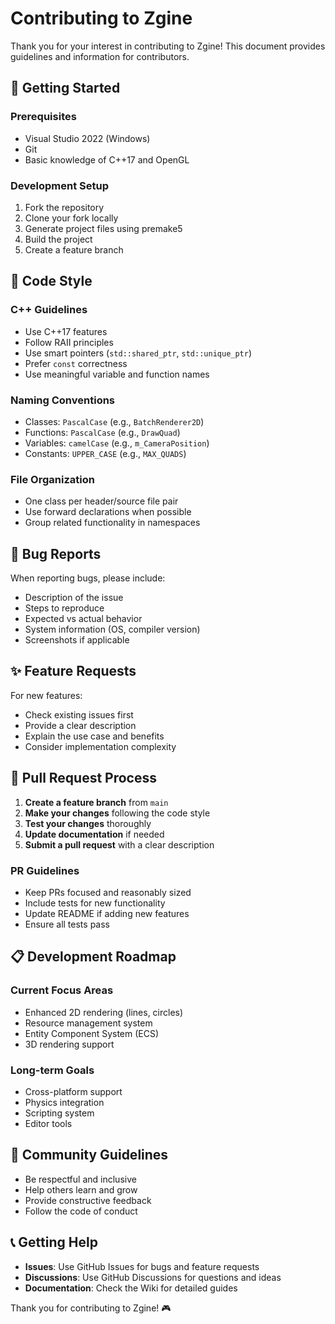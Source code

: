 # Contributing to Zgine

Thank you for your interest in contributing to Zgine! This document provides guidelines and information for contributors.

## 🚀 Getting Started

### Prerequisites
- Visual Studio 2022 (Windows)
- Git
- Basic knowledge of C++17 and OpenGL

### Development Setup
1. Fork the repository
2. Clone your fork locally
3. Generate project files using premake5
4. Build the project
5. Create a feature branch

## 📝 Code Style

### C++ Guidelines
- Use C++17 features
- Follow RAII principles
- Use smart pointers (`std::shared_ptr`, `std::unique_ptr`)
- Prefer `const` correctness
- Use meaningful variable and function names

### Naming Conventions
- Classes: `PascalCase` (e.g., `BatchRenderer2D`)
- Functions: `PascalCase` (e.g., `DrawQuad`)
- Variables: `camelCase` (e.g., `m_CameraPosition`)
- Constants: `UPPER_CASE` (e.g., `MAX_QUADS`)

### File Organization
- One class per header/source file pair
- Use forward declarations when possible
- Group related functionality in namespaces

## 🐛 Bug Reports

When reporting bugs, please include:
- Description of the issue
- Steps to reproduce
- Expected vs actual behavior
- System information (OS, compiler version)
- Screenshots if applicable

## ✨ Feature Requests

For new features:
- Check existing issues first
- Provide a clear description
- Explain the use case and benefits
- Consider implementation complexity

## 🔧 Pull Request Process

1. **Create a feature branch** from `main`
2. **Make your changes** following the code style
3. **Test your changes** thoroughly
4. **Update documentation** if needed
5. **Submit a pull request** with a clear description

### PR Guidelines
- Keep PRs focused and reasonably sized
- Include tests for new functionality
- Update README if adding new features
- Ensure all tests pass

## 📋 Development Roadmap

### Current Focus Areas
- Enhanced 2D rendering (lines, circles)
- Resource management system
- Entity Component System (ECS)
- 3D rendering support

### Long-term Goals
- Cross-platform support
- Physics integration
- Scripting system
- Editor tools

## 🤝 Community Guidelines

- Be respectful and inclusive
- Help others learn and grow
- Provide constructive feedback
- Follow the code of conduct

## 📞 Getting Help

- **Issues**: Use GitHub Issues for bugs and feature requests
- **Discussions**: Use GitHub Discussions for questions and ideas
- **Documentation**: Check the Wiki for detailed guides

Thank you for contributing to Zgine! 🎮
